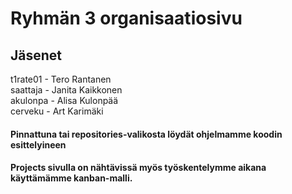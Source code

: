 # Ryhmän 3 organisaatiosivu
## Jäsenet  
t1rate01 - Tero Rantanen  
saattaja - Janita Kaikkonen  
akulonpa - Alisa Kulonpää  
cerveku - Art Karimäki

#### Pinnattuna tai repositories-valikosta löydät ohjelmamme koodin esittelyineen  
#### Projects sivulla on nähtävissä myös työskentelymme aikana käyttämämme kanban-malli.
